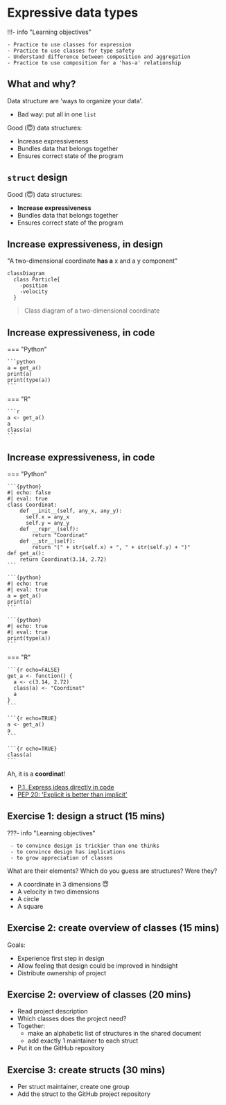 # Expressive data types

!!!- info "Learning objectives"

    - Practice to use classes for expression
    - Practice to use classes for type safety
    - Understand difference between composition and aggregation
    - Practice to use composition for a 'has-a' relationship

## What and why?

Data structure are 'ways to organize your data'.

-   Bad way: put all in one `list`

Good (:innocent:) data structures:

-   Increase expressiveness
-   Bundles data that belongs together
-   Ensures correct state of the program

## `struct` design

Good (:innocent:) data structures:

-   **Increase expressiveness**
-   Bundles data that belongs together
-   Ensures correct state of the program

## Increase expressiveness, in design

"A two-dimensional coordinate **has a** x and a y component"

```mermaid
classDiagram
  class Particle{
    -position
    -velocity
  }
```


> Class diagram of a two-dimensional coordinate

## Increase expressiveness, in code

=== "Python"

    ```python
    a = get_a()
    print(a)
    print(type(a))
    ```

=== "R"

    ```r
    a <- get_a()
    a
    class(a)
    ```

## Increase expressiveness, in code

=== "Python"

    ```{python}
    #| echo: false
    #| eval: true
    class Coordinat:
        def __init__(self, any_x, any_y):
          self.x = any_x
          self.y = any_y
        def __repr__(self):
            return "Coordinat"
        def __str__(self):
            return "(" + str(self.x) + ", " + str(self.y) + ")"
    def get_a():
        return Coordinat(3.14, 2.72)
    ```

    ```{python}
    #| echo: true
    #| eval: true
    a = get_a()
    print(a)
    ```

    ```{python}
    #| echo: true
    #| eval: true
    print(type(a))
    ```
=== "R"

    ```{r echo=FALSE}
    get_a <- function() {
      a <- c(3.14, 2.72)
      class(a) <- "Coordinat"
      a
    }
    ```

    ```{r echo=TRUE}
    a <- get_a()
    a
    ```

    ```{r echo=TRUE}
    class(a)
    ```

Ah, it is a **coordinat**!

-   [P.1. Express ideas directly in code](https://isocpp.github.io/CppCoreGuidelines/CppCoreGuidelines#Rp-direct)
-   [PEP 20: 'Explicit is better than implicit'](https://peps.python.org/pep-0020/#the-zen-of-python)

## Exercise 1: design a struct (15 mins)

???- info "Learning objectives"

     - to convince design is trickier than one thinks
     - to convince design has implications
     - to grow appreciation of classes

What are their elements? Which do you guess are structures? Were they?

-   A coordinate in 3 dimensions :innocent:
-   A velocity in two dimensions
-   A circle
-   A square

## Exercise 2: create overview of classes (15 mins)

Goals:

-   Experience first step in design
-   Allow feeling that design could be improved in hindsight
-   Distribute ownership of project

## Exercise 2: overview of classes (20 mins)

-   Read project description
-   Which classes does the project need?
-   Together:
    -   make an alphabetic list of structures in the shared document
    -   add exactly 1 maintainer to each struct
-   Put it on the GitHub repository

## Exercise 3: create structs (30 mins)

-   Per struct maintainer, create one group
-   Add the struct to the GitHub project repository

